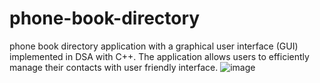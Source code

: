 # phone-book-directory
phone book directory application with a graphical user interface (GUI) implemented in DSA with C++. The application allows users to efficiently manage their contacts with user friendly interface.
![image](https://github.com/AdityaKumar41/phone-book-directory/assets/119885098/4e6cf644-f2de-406b-aabd-e90e3dbf4a3f)



